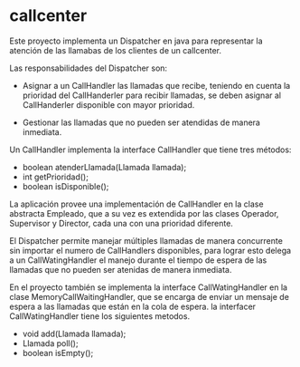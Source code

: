 # callcenter
Este proyecto implementa un Dispatcher en java para representar la atención de las llamabas de los clientes de un callcenter.

Las responsabilidades del Dispatcher son: 

- Asignar a un CallHandler las llamadas que recibe, teniendo en cuenta la prioridad del CallHanderler para recibir llamadas, se deben asignar al CallHanderler disponible con mayor prioridad.

- Gestionar las llamadas que no pueden ser atendidas de manera inmediata.

Un CallHandler implementa la interface CallHandler que tiene tres métodos:

- boolean atenderLlamada(Llamada llamada);
- int getPrioridad();
- boolean isDisponible();

La aplicación provee una implementación de CallHandler en la clase abstracta Empleado, que a su vez es extendida por las clases Operador, Supervisor y Director, cada una con una prioridad diferente.

El Dispatcher permite manejar múltiples llamadas de manera concurrente sin importar el numero de CallHandlers disponibles, para lograr esto delega a un CallWatingHandler el manejo durante el tiempo de espera de las llamadas que no pueden ser atenidas de manera inmediata.

En el proyecto también se implementa la interface CallWatingHandler en la clase MemoryCallWaitingHandler, que se encarga de enviar un mensaje de espera a las llamadas que están en la cola de espera. la interfacer CallWatingHandler tiene los siguientes metodos.

- void add(Llamada llamada);
- Llamada poll();
- boolean isEmpty();
